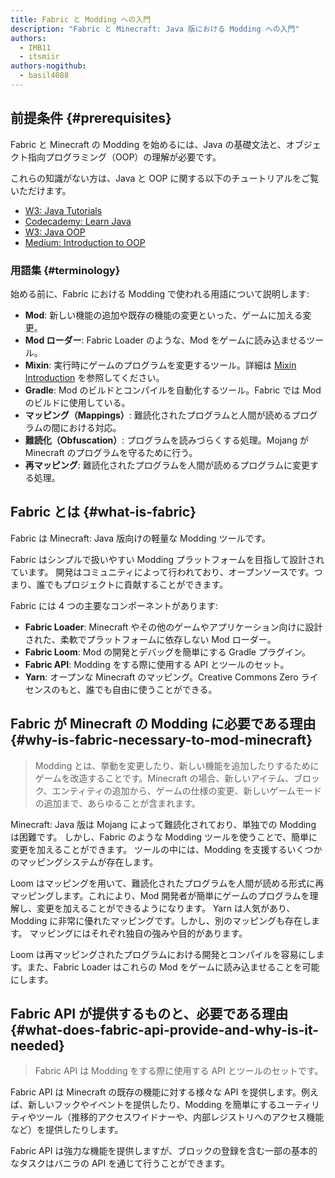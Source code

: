 ```yaml
---
title: Fabric と Modding への入門
description: "Fabric と Minecraft: Java 版における Modding への入門"
authors:
  - IMB11
  - itsmiir
authors-nogithub:
  - basil4088
---
```


## 前提条件 {#prerequisites}

Fabric と Minecraft の Modding を始めるには、Java の基礎文法と、オブジェクト指向プログラミング（OOP）の理解が必要です。

これらの知識がない方は、Java と OOP に関する以下のチュートリアルをご覧いただけます。

- [W3: Java Tutorials](https://www.w3schools.com/java/)
- [Codecademy: Learn Java](https://www.codecademy.com/learn/learn-java)
- [W3: Java OOP](https://www.w3schools.com/java/java_oop.asp)
- [Medium: Introduction to OOP](https://medium.com/@Adekola_Olawale/beginners-guide-to-object-oriented-programming-a94601ea2fbd)

### 用語集 {#terminology}

始める前に、Fabric における Modding で使われる用語について説明します:

- **Mod**: 新しい機能の追加や既存の機能の変更といった、ゲームに加える変更。
- **Mod ローダー**: Fabric Loader のような、Mod をゲームに読み込ませるツール。
- **Mixin**: 実行時にゲームのプログラムを変更するツール。詳細は [Mixin Introduction](https://fabricmc.net/wiki/tutorial:mixin_introduction) を参照してください。
- **Gradle**: Mod のビルドとコンパイルを自動化するツール。Fabric では Mod のビルドに使用している。
- **マッピング（Mappings）**: 難読化されたプログラムと人間が読めるプログラムの間における対応。
- **難読化（Obfuscation）**: プログラムを読みづらくする処理。Mojang が Minecraft のプログラムを守るために行う。
- **再マッピング**: 難読化されたプログラムを人間が読めるプログラムに変更する処理。

## Fabric とは {#what-is-fabric}

Fabric は Minecraft: Java 版向けの軽量な Modding ツールです。

Fabric はシンプルで扱いやすい Modding プラットフォームを目指して設計されています。 開発はコミュニティによって行われており、オープンソースです。つまり、誰でもプロジェクトに貢献することができます。

Fabric には 4 つの主要なコンポーネントがあります:

- **Fabric Loader**: Minecraft やその他のゲームやアプリケーション向けに設計された、柔軟でプラットフォームに依存しない Mod ローダー。
- **Fabric Loom**: Mod の開発とデバッグを簡単にする Gradle プラグイン。
- **Fabric API**: Modding をする際に使用する API とツールのセット。
- **Yarn**: オープンな Minecraft のマッピング。Creative Commons Zero ライセンスのもと、誰でも自由に使うことができる。

## Fabric が Minecraft の Modding に必要である理由 {#why-is-fabric-necessary-to-mod-minecraft}

> Modding とは、挙動を変更したり、新しい機能を追加したりするためにゲームを改造することです。Minecraft の場合、新しいアイテム、ブロック、エンティティの追加から、ゲームの仕様の変更、新しいゲームモードの追加まで、あらゆることが含まれます。

Minecraft: Java 版は Mojang によって難読化されており、単独での Modding は困難です。 しかし、Fabric のような Modding ツールを使うことで、簡単に変更を加えることができます。 ツールの中には、Modding を支援するいくつかのマッピングシステムが存在します。

Loom はマッピングを用いて、難読化されたプログラムを人間が読める形式に再マッピングします。これにより、Mod 開発者が簡単にゲームのプログラムを理解し、変更を加えることができるようになります。 Yarn は人気があり、Modding に非常に優れたマッピングです。しかし、別のマッピングも存在します。 マッピングにはそれぞれ独自の強みや目的があります。

Loom は再マッピングされたプログラムにおける開発とコンパイルを容易にします。また、Fabric Loader はこれらの Mod をゲームに読み込ませることを可能にします。

## Fabric API が提供するものと、必要である理由 {#what-does-fabric-api-provide-and-why-is-it-needed}

> Fabric API は Modding をする際に使用する API とツールのセットです。

Fabric API は Minecraft の既存の機能に対する様々な API を提供します。例えば、新しいフックやイベントを提供したり、Modding を簡単にするユーティリティやツール（推移的アクセスワイドナーや、内部レジストリへのアクセス機能など）を提供したりします。

Fabric API は強力な機能を提供しますが、ブロックの登録を含む一部の基本的なタスクはバニラの API を通じて行うことができます。
